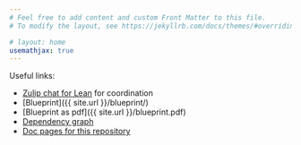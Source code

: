 ```yaml
---
# Feel free to add content and custom Front Matter to this file.
# To modify the layout, see https://jekyllrb.com/docs/themes/#overriding-theme-defaults

# layout: home
usemathjax: true
---
```


Useful links:

* [Zulip chat for Lean](https://leanprover.zulipchat.com/) for coordination
* [Blueprint]({{ site.url }}/blueprint/)
* [Blueprint as pdf]({{ site.url }}/blueprint.pdf)
* [Dependency graph](https://lorisparisot.github.io/Weil_representations_associated_to_finite_fields/blueprint/dep_graph_document.html)
* [Doc pages for this repository](https://lorisparisot.github.io/Weil_representations_associated_to_finite_fields/docs/)